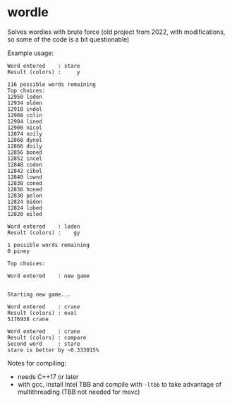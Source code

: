 # wordle
Solves wordles with brute force (old project from 2022, with modifications, so some of the code is a bit questionable)

Example usage:
```
Word entered    : stare
Result (colors) :     y

116 possible words remaining
Top choices:
12950 loden
12934 olden
12918 indol
12908 colin
12904 lined
12900 nicol
12874 noily
12868 dynel
12866 doily
12856 boned
12852 incel
12848 coden
12842 cibol
12840 lownd
12838 coned
12836 honed
12830 pelon
12824 bidon
12824 lobed
12820 oiled

Word entered    : loden
Result (colors) :    gy

1 possible words remaining
0 piney

Top choices:

Word entered    : new game


Starting new game...

Word entered    : crane
Result (colors) : eval
5176938 crane

Word entered    : crane
Result (colors) : compare
Second word     : stare
stare is better by ~0.333015%
```


Notes for compiling:
- needs C++17 or later
- with gcc, install Intel TBB and compile with `-ltbb` to take advantage of multithreading (TBB not needed for msvc)
